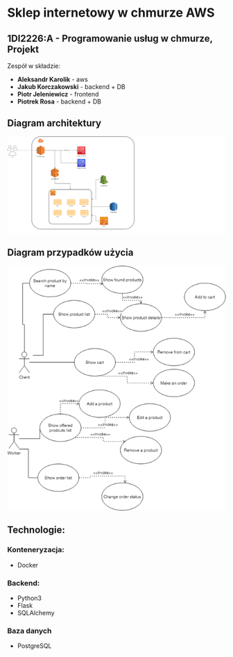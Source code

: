 # Sklep internetowy w chmurze AWS
## 1DI2226:A - Programowanie usług w chmurze, Projekt

Zespół w składzie:
- **Aleksandr Karolik** - aws 
- **Jakub Korczakowski** - backend + DB
- **Piotr Jeleniewicz** - frontend
- **Piotrek Rosa** - backend + DB

## Diagram architektury
![Alt text](docs\CloudDiagram.png?raw=true "Title")

## Diagram przypadków użycia
![Alt text](docs\UseCasesCloud.png?raw=true "Title")

## Technologie:

### Konteneryzacja:
- Docker

### Backend:
- Python3
- Flask
- SQLAlchemy

### Baza danych
- PostgreSQL